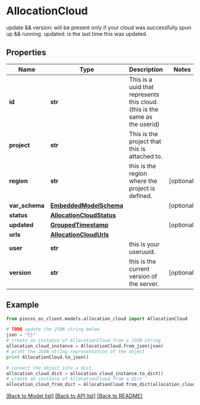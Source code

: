 # AllocationCloud

update && version: will be present only if your cloud was successfully spun up && running.  updated: is the last time this was updated.

## Properties
Name | Type | Description | Notes
------------ | ------------- | ------------- | -------------
**id** | **str** | This is a uuid that represents this cloud.(this is the same as the userid) | 
**project** | **str** | This is the project that this is attached to. | 
**region** | **str** | this is the region where the project is defined. | [optional] 
**var_schema** | [**EmbeddedModelSchema**](EmbeddedModelSchema.md) |  | [optional] 
**status** | [**AllocationCloudStatus**](AllocationCloudStatus.md) |  | 
**updated** | [**GroupedTimestamp**](GroupedTimestamp.md) |  | [optional] 
**urls** | [**AllocationCloudUrls**](AllocationCloudUrls.md) |  | 
**user** | **str** | this is your useruuid. | 
**version** | **str** | this is the current version of the server. | [optional] 

## Example

```python
from pieces_os_client.models.allocation_cloud import AllocationCloud

# TODO update the JSON string below
json = "{}"
# create an instance of AllocationCloud from a JSON string
allocation_cloud_instance = AllocationCloud.from_json(json)
# print the JSON string representation of the object
print AllocationCloud.to_json()

# convert the object into a dict
allocation_cloud_dict = allocation_cloud_instance.to_dict()
# create an instance of AllocationCloud from a dict
allocation_cloud_from_dict = AllocationCloud.from_dict(allocation_cloud_dict)
```
[[Back to Model list]](../README.md#documentation-for-models) [[Back to API list]](../README.md#documentation-for-api-endpoints) [[Back to README]](../README.md)


